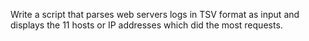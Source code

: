 Write a script that parses web servers logs in TSV format as input and displays the 11 hosts or IP addresses which did the most requests.
